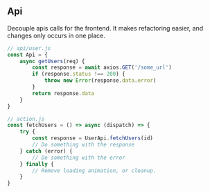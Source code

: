 ## Api
Decouple apis calls for the frontend. It makes refactoring easier, and changes only occurs in one place.

```js
// api/user.js
const Api = {
    async getUsers(req) {
        const response = await axios.GET('/some_url')
        if (response.status !== 200) {
            throw new Error(response.data.error)
        }
        return response.data
    }
}

// action.js
const fetchUsers = () => async (dispatch) => {
    try {
        const response = UserApi.fetchUsers(id)
        // Do something with the response
    } catch (error) {
        // Do something with the error
    } finally {
        // Remove loading animation, or cleanup.
    }
}
```
